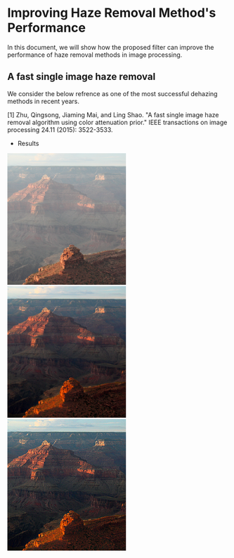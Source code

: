# Improving Haze Removal Method's Performance
In this document, we will show how the proposed filter can improve the performance of haze removal methods in image processing. 
## A fast single image haze removal
We consider the below refrence as one of the most successful dehazing methods in recent years.

<a id="1">[1]</a>
Zhu, Qingsong, Jiaming Mai, and Ling Shao. "A fast single image haze removal algorithm using color attenuation prior." IEEE transactions on image processing 24.11 (2015): 3522-3533.
- Results

<img src="https://github.com/onionhub/TIP/blob/Drafts/Drafts/test1.png" width="270" height="300"> <img src="https://github.com/onionhub/TIP/blob/Drafts/Drafts/fast.png" width="270" height="300"> <img src="https://github.com/onionhub/TIP/blob/Drafts/Drafts/preprocessed.png" width="270" height="300">
